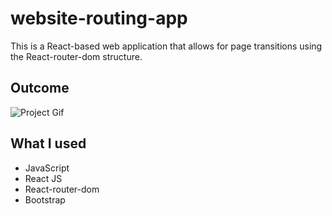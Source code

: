 # website-routing-app
This is a React-based web application that allows for page transitions using the React-router-dom structure.

## Outcome
![Project Gif](./src/assets/website-routing.gif)

## What I used
- JavaScript
- React JS
- React-router-dom
- Bootstrap

